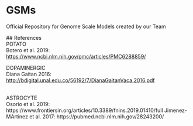 # GSMs
Official Repository for Genome Scale Models created by our Team

## References 
<br>
POTATO
<br>
Botero et al.  2019: https://www.ncbi.nlm.nih.gov/pmc/articles/PMC6288859/
<br>

DOPAMINERGIC
<br>
Diana Gaitan 2016: http://bdigital.unal.edu.co/56192/7/DianaGaitanVaca.2016.pdf

<br>
ASTROCYTE
<br>
Osorio et al. 2019: https://www.frontiersin.org/articles/10.3389/fnins.2019.01410/full
Jimenez-MArtinez et al. 2017: https://pubmed.ncbi.nlm.nih.gov/28243200/
<br>
